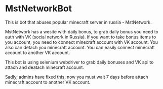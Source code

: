 # MstNetworkBot

This is bot that abuses popular minecraft server in russia - MstNetwork. 

MstNetwork has a wesite with daily bonus, to grab daily bonus you need to auth with VK (social network in Russia). 
If you want to take bonus items to you account, you need to connect minecraft account with VK account. You also can detach you minecraft account.
You can easily connect minecraft account to another VK account. 

This bot is using selenium webdriver to grab daily bonuses and VK api to attach and deatach minecraft account.

Sadly, admins have fixed this, now you must wait 7 days before attach minecraft account to another VK account. 

